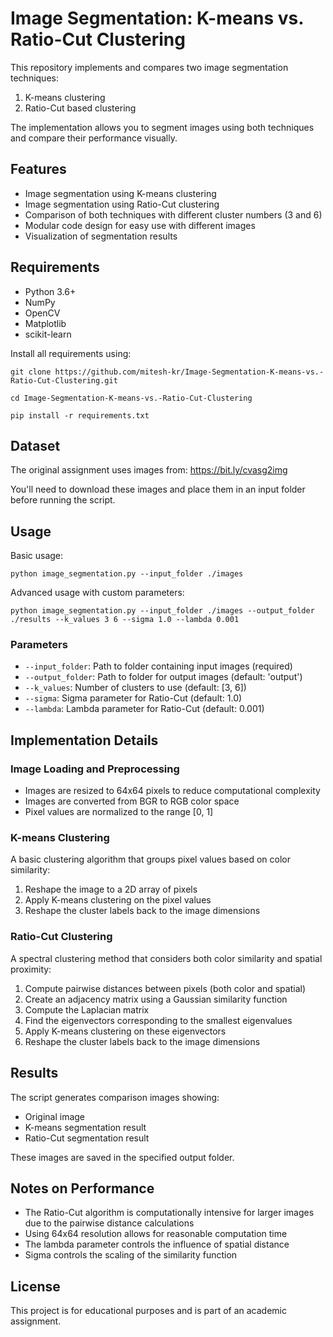 # Image Segmentation: K-means vs. Ratio-Cut Clustering

This repository implements and compares two image segmentation techniques:
1. K-means clustering
2. Ratio-Cut based clustering

The implementation allows you to segment images using both techniques and compare their performance visually.

## Features

- Image segmentation using K-means clustering
- Image segmentation using Ratio-Cut clustering
- Comparison of both techniques with different cluster numbers (3 and 6)
- Modular code design for easy use with different images
- Visualization of segmentation results

## Requirements

- Python 3.6+
- NumPy
- OpenCV
- Matplotlib
- scikit-learn

Install all requirements using:
```
git clone https://github.com/mitesh-kr/Image-Segmentation-K-means-vs.-Ratio-Cut-Clustering.git

cd Image-Segmentation-K-means-vs.-Ratio-Cut-Clustering

pip install -r requirements.txt
```

## Dataset

The original assignment uses images from: https://bit.ly/cvasg2img

You'll need to download these images and place them in an input folder before running the script.

## Usage

Basic usage:
```
python image_segmentation.py --input_folder ./images
```

Advanced usage with custom parameters:
```
python image_segmentation.py --input_folder ./images --output_folder ./results --k_values 3 6 --sigma 1.0 --lambda 0.001
```

### Parameters

- `--input_folder`: Path to folder containing input images (required)
- `--output_folder`: Path to folder for output images (default: 'output')
- `--k_values`: Number of clusters to use (default: [3, 6])
- `--sigma`: Sigma parameter for Ratio-Cut (default: 1.0)
- `--lambda`: Lambda parameter for Ratio-Cut (default: 0.001)

## Implementation Details

### Image Loading and Preprocessing
- Images are resized to 64x64 pixels to reduce computational complexity
- Images are converted from BGR to RGB color space
- Pixel values are normalized to the range [0, 1]

### K-means Clustering
A basic clustering algorithm that groups pixel values based on color similarity:
1. Reshape the image to a 2D array of pixels
2. Apply K-means clustering on the pixel values
3. Reshape the cluster labels back to the image dimensions

### Ratio-Cut Clustering
A spectral clustering method that considers both color similarity and spatial proximity:
1. Compute pairwise distances between pixels (both color and spatial)
2. Create an adjacency matrix using a Gaussian similarity function
3. Compute the Laplacian matrix
4. Find the eigenvectors corresponding to the smallest eigenvalues
5. Apply K-means clustering on these eigenvectors
6. Reshape the cluster labels back to the image dimensions

## Results

The script generates comparison images showing:
- Original image
- K-means segmentation result
- Ratio-Cut segmentation result

These images are saved in the specified output folder.

## Notes on Performance

- The Ratio-Cut algorithm is computationally intensive for larger images due to the pairwise distance calculations
- Using 64x64 resolution allows for reasonable computation time
- The lambda parameter controls the influence of spatial distance
- Sigma controls the scaling of the similarity function

## License

This project is for educational purposes and is part of an academic assignment.

